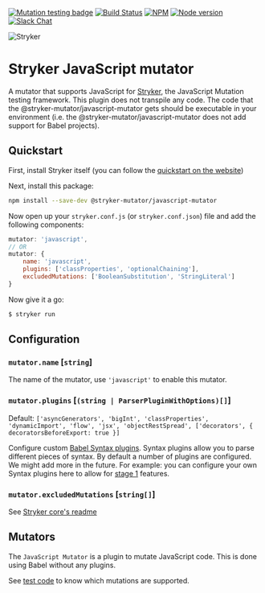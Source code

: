 [![Mutation testing badge](https://img.shields.io/endpoint?style=flat&url=https%3A%2F%2Fbadge-api.stryker-mutator.io%2Fgithub.com%2Fstryker-mutator%2Fstryker%2Fmaster%3Fmodule%3Djavascript-mutator)](https://dashboard.stryker-mutator.io/reports/github.com/stryker-mutator/stryker/master?module=javascript-mutator)
[![Build Status](https://github.com/stryker-mutator/stryker/workflows/CI/badge.svg)](https://github.com/stryker-mutator/stryker/actions?query=workflow%3ACI+branch%3Amaster)
[![NPM](https://img.shields.io/npm/dm/@stryker-mutator/javascript-mutator.svg)](https://www.npmjs.com/package/@stryker-mutator/javascript-mutator)
[![Node version](https://img.shields.io/node/v/@stryker-mutator/javascript-mutator.svg)](https://img.shields.io/node/v/@stryker-mutator/javascript-mutator.svg)
[![Slack Chat](https://img.shields.io/badge/slack-chat-brightgreen.svg?logo=slack)](https://join.slack.com/t/stryker-mutator/shared_invite/enQtOTUyMTYyNTg1NDQ0LTU4ODNmZDlmN2I3MmEyMTVhYjZlYmJkOThlNTY3NTM1M2QxYmM5YTM3ODQxYmJjY2YyYzllM2RkMmM1NjNjZjM)

![Stryker](https://github.com/stryker-mutator/stryker/raw/master/stryker-80x80.png)

# Stryker JavaScript mutator

A mutator that supports JavaScript for [Stryker](https://stryker-mutator.io), the JavaScript Mutation testing framework. This plugin does not transpile any code. The code that the @stryker-mutator/javascript-mutator gets should be executable in your environment (i.e. the @stryker-mutator/javascript-mutator does not add support for Babel projects).

## Quickstart

First, install Stryker itself (you can follow the [quickstart on the website](https://stryker-mutator.io/quickstart.html))

Next, install this package:

```bash
npm install --save-dev @stryker-mutator/javascript-mutator
```

Now open up your `stryker.conf.js` (or `stryker.conf.json`) file and add the following components:

```javascript
mutator: 'javascript',
// OR
mutator: {
    name: 'javascript',
    plugins: ['classProperties', 'optionalChaining'],
    excludedMutations: ['BooleanSubstitution', 'StringLiteral']
}
```

Now give it a go:

```bash
$ stryker run
```

## Configuration

### `mutator.name` [`string`]

The name of the mutator, use `'javascript'` to enable this mutator.

### `mutator.plugins` [`(string | ParserPluginWithOptions)[]`]

Default: `['asyncGenerators', 'bigInt', 'classProperties', 'dynamicImport', 'flow', 'jsx', 'objectRestSpread', ['decorators', { decoratorsBeforeExport: true }]`

Configure custom [Babel Syntax plugins](https://babeljs.io/docs/en/babel-parser#plugins). Syntax plugins allow you to parse different pieces of syntax.
By default a number of plugins are configured. We might add more in the future. For example: you can configure your own Syntax plugins here to allow for [stage 1](https://github.com/tc39/proposals/blob/master/stage-1-proposals.md) features.

### `mutator.excludedMutations` [`string[]`]

See [Stryker core's readme](https://github.com/stryker-mutator/stryker/tree/master/packages/core#mutator)

## Mutators

The `JavaScript Mutator` is a plugin to mutate JavaScript code. This is done using Babel without any plugins.

See [test code](https://github.com/stryker-mutator/stryker/tree/master/packages/javascript-mutator/test/unit/mutators) to know which mutations are supported.
